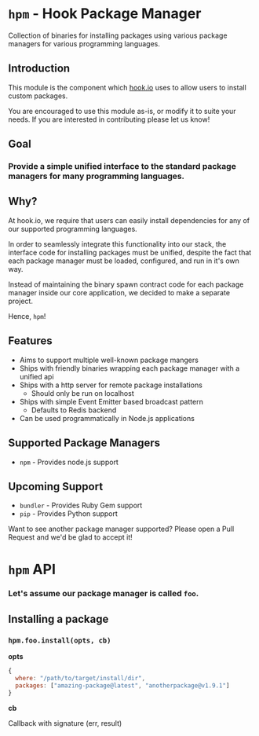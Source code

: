 # `hpm` - **H**ook **P**ackage **M**anager

Collection of binaries for installing packages using various package managers for various programming languages.

## Introduction

This module is the component which [hook.io](http://hook.io) uses to allow users to install custom packages.

You are encouraged to use this module as-is, or modify it to suite your needs. If you are interested in contributing please let us know!

## Goal

### Provide a simple unified interface to the standard package managers for many programming languages.

## Why?

At hook.io, we require that users can easily install dependencies for any of our supported programming languages.

In order to seamlessly integrate this functionality into our stack, the interface code for installing packages must be unified, despite the fact that each package manager must be loaded, configured, and run in it's own way.

Instead of maintaining the binary spawn contract code for each package manager inside our core application, we decided to make a separate project.

Hence, `hpm`!

## Features

 - Aims to support multiple well-known package mangers
 - Ships with friendly binaries wrapping each package manager with a unified api
 - Ships with a http server for remote package installations
   - Should only be run on localhost
 - Ships with simple Event Emitter based broadcast pattern
   - Defaults to Redis backend
 - Can be used programmatically in Node.js applications

## Supported Package Managers

 - `npm` - Provides node.js support
 
## Upcoming Support

 - `bundler` - Provides Ruby Gem support
 - `pip` - Provides Python support
 
Want to see another package manager supported? Please open a Pull Request and we'd be glad to accept it!

# `hpm` API

### Let's assume our package manager is called `foo`.

## Installing a package

### `hpm.foo.install(opts, cb)`

**opts**

```js
{
  where: "/path/to/target/install/dir",
  packages: ["amazing-package@latest", "anotherpackage@v1.9.1"]
}
```

**cb**

Callback with signature (err, result)
